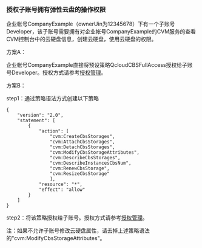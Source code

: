 ### 授权子账号拥有弹性云盘的操作权限

企业帐号CompanyExample（ownerUin为12345678）下有一个子账号Developer，该子账号需要拥有对企业帐号CompanyExample的CVM服务的查看CVM控制台中的云硬盘信息，创建云硬盘，使用云硬盘的权限。

方案A：

企业帐号CompanyExample直接将预设策略QcloudCBSFullAccess授权给子账号Developer。授权方式请参考[授权管理](http://tce.fsphere.cn/document/product/378/8961)。

方案B：

step1：通过策略语法方式创建以下策略
```
{
    "version": "2.0",
    "statement": [
        {
            "action": [
                "cvm:CreateCbsStorages",
                "cvm:AttachCbsStorages",
                "cvm:DetachCbsStorages",
                "cvm:ModifyCbsStorageAttributes",
                "cvm:DescribeCbsStorages",
                "cvm:DescribeInstancesCbsNum",
                "cvm:RenewCbsStorage",
                "cvm:ResizeCbsStorage"
                ],
            "resource": "*",
            "effect": "allow"
        }
    ]
}
```
step2：将该策略授权给子账号。授权方式请参考[授权管理](http://tce.fsphere.cn/document/product/378/8961)。

注：如果不允许子账号修改云硬盘属性，请去掉上述策略语法的"cvm:ModifyCbsStorageAttributes"。
